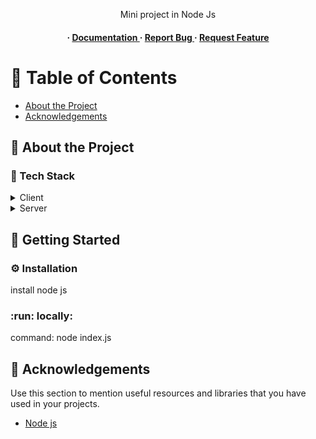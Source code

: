 <div align='center'>

<p>Mini project in Node Js </p>

<h4> <span> · </span> <a href="https://github.com/SamantaMancini/Node-Js-Odin/blob/master/README.md"> Documentation </a> <span> · </span> <a href="https://github.com/SamantaMancini/Node-Js-Odin/issues"> Report Bug </a> <span> · </span> <a href="https://github.com/SamantaMancini/Node-Js-Odin/issues"> Request Feature </a> </h4>


</div>

# :notebook_with_decorative_cover: Table of Contents

- [About the Project](#star2-about-the-project)
- [Acknowledgements](#gem-acknowledgements)


## :star2: About the Project
### :space_invader: Tech Stack
<details> <summary>Client</summary> <ul>
<li><a href="">Javascript</a></li>
</ul> </details>
<details> <summary>Server</summary> <ul>
<li><a href="">Node Js</a></li>
</ul> </details>

## :toolbox: Getting Started

### :gear: Installation

install node js

### :run: locally:
command:
node index.js



## :gem: Acknowledgements

Use this section to mention useful resources and libraries that you have used in your projects.

- [Node js]()
